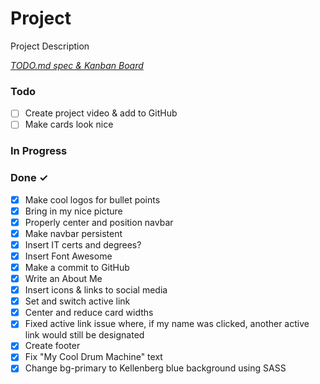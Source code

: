 # Project

Project Description

<em>[TODO.md spec & Kanban Board](https://bit.ly/3fCwKfM)</em>

### Todo

- [ ] Create project video & add to GitHub
- [ ] Make cards look nice

### In Progress

### Done ✓

- [x] Make cool logos for bullet points
- [x] Bring in my nice picture  
- [x] Properly center and position navbar  
- [x] Make navbar persistent  
- [x] Insert IT certs and degrees?  
- [x] Insert Font Awesome  
- [x] Make a commit to GitHub  
- [x] Write an About Me  
- [x] Insert icons & links to social media  
- [x] Set and switch active link
- [x] Center and reduce card widths  
- [x] Fixed active link issue where, if my name was clicked, another active link would still be designated
- [x] Create footer  
- [x] Fix "My Cool Drum Machine" text  
- [x] Change bg-primary to Kellenberg blue background using SASS